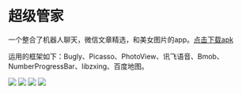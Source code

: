 # 超级管家
一个整合了机器人聊天，微信文章精选，和美女图片的app。<a href="https://raw.githubusercontent.com/lkmc2/SuperGreatTest/master/%E8%B6%85%E7%BA%A7%E7%AE%A1%E5%AE%B6.apk">点击下载apk</a>

运用的框架如下：Bugly、Picasso、PhotoView、讯飞语音、Bmob、NumberProgressBar、libzxing、百度地图。

<img src="https://github.com/lkmc2/SuperGreatTest/blob/master/images/pic01.png" />    <img src="https://github.com/lkmc2/SuperGreatTest/blob/master/images/pic02.png" />    <img src="https://github.com/lkmc2/SuperGreatTest/blob/master/images/pic03.png" />    <img src="https://github.com/lkmc2/SuperGreatTest/blob/master/images/pic04.png" /> 
